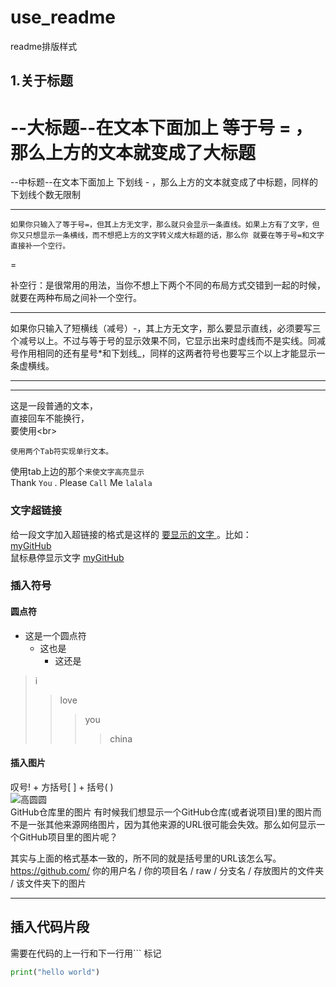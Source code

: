 # use_readme
readme排版样式
## 1.关于标题
   --大标题--在文本下面加上 等于号 = ，那么上方的文本就变成了大标题
=
--中标题--在文本下面加上 下划线 - ，那么上方的文本就变成了中标题，同样的 下划线个数无限制
_____

    如果你只输入了等于号=，但其上方无文字，那么就只会显示一条直线。如果上方有了文字，但你又只想显示一条横线，而不想把上方的文字转义成大标题的话，那么你 就要在等于号=和文字直接补一个空行。

=

补空行：是很常用的用法，当你不想上下两个不同的布局方式交错到一起的时候，就要在两种布局之间补一个空行。

---
如果你只输入了短横线（减号）-，其上方无文字，那么要显示直线，必须要写三个减号以上。不过与等于号的显示效果不同，它显示出来时虚线而不是实线。同减号作用相同的还有星号*和下划线_，同样的这两者符号也要写三个以上才能显示一条虚横线。

***
___

这是一段普通的文本，<br>直接回车不能换行，  
要使用\<br>

    使用两个Tab符实现单行文本。
 
使用tab上边的那个`来使文字高亮显示`<br>
Thank `You` . Please `Call` Me `lalala`

### 文字超链接
给一段文字加入超链接的格式是这样的 [ 要显示的文字 ]( 链接的地址 )。比如：<br>
[myGitHub](https://github.com/lalalatutu)<br>
鼠标悬停显示文字 [myGitHub](https://github.com/lalalatutu"鼠标悬停显示文字")

### 插入符号
#### 圆点符
* 这是一个圆点符
  * 这也是
    * 这还是
>i
>>love
>>>you
>>>>china
#### 插入图片 
叹号! + 方括号[ ] + 括号( ) <br>
![高圆圆](https://timgsa.baidu.com/timg?image&quality=80&size=b9999_10000&sec=1534606123530&di=7ffd83ebae5d2e577bc9c2bca06304bf&imgtype=0&src=http%3A%2F%2Fztd00.photos.bdimg.com%2Fztd%2Fw%3D350%3Bq%3D70%2Fsign%3D86dc2f7e9716fdfad86cc0eb84b4fd69%2Fb21bb051f819861817493bd140ed2e738bd4e65d.jpg)<br>
GitHub仓库里的图片
有时候我们想显示一个GitHub仓库(或者说项目)里的图片而不是一张其他来源网络图片，因为其他来源的URL很可能会失效。那么如何显示一个GitHub项目里的图片呢？

其实与上面的格式基本一致的，所不同的就是括号里的URL该怎么写。<br>
    https://github.com/ 你的用户名 / 你的项目名 / raw / 分支名 / 存放图片的文件夹 / 该文件夹下的图片  <br>

___
## 插入代码片段
需要在代码的上一行和下一行用``` 标记
```python
print("hello world")
```

